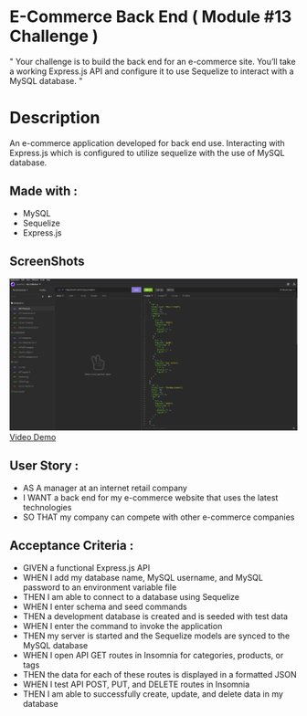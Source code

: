 # E-Commerce Back End ( Module #13 Challenge )

" Your challenge is to build the back end for an e-commerce site. You’ll take a working Express.js API and configure it to use Sequelize to interact with a MySQL database. "

# Description

An e-commerce application developed for back end use. Interacting with Express.js which is configured to utilize sequelize with the use of MySQL database.

## Made with :

- MySQL
- Sequelize
- Express.js

## ScreenShots

![frontPage](/assets/images/screenShot.jpg)
[Video Demo](https://www.youtube.com/watch?v=rmSoOYhngS4)

## User Story :

- AS A manager at an internet retail company
- I WANT a back end for my e-commerce website that uses the latest technologies
- SO THAT my company can compete with other e-commerce companies

## Acceptance Criteria :

- GIVEN a functional Express.js API
- WHEN I add my database name, MySQL username, and MySQL password to an environment variable file
- THEN I am able to connect to a database using Sequelize
- WHEN I enter schema and seed commands
- THEN a development database is created and is seeded with test data
- WHEN I enter the command to invoke the application
- THEN my server is started and the Sequelize models are synced to the MySQL database
- WHEN I open API GET routes in Insomnia for categories, products, or tags
- THEN the data for each of these routes is displayed in a formatted JSON
- WHEN I test API POST, PUT, and DELETE routes in Insomnia
- THEN I am able to successfully create, update, and delete data in my database
